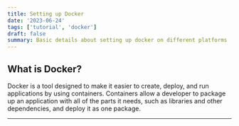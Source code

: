 ```yaml
---
title: Setting up Docker
date: '2023-06-24'
tags: ['tutorial', 'docker']
draft: false
summary: Basic details about setting up docker on different platforms
---
```


## What is Docker?

Docker is a tool designed to make it easier to create, deploy, and run applications by using containers. Containers allow a developer to package up an application with all of the parts it needs, such as libraries and other dependencies, and deploy it as one package.

---
